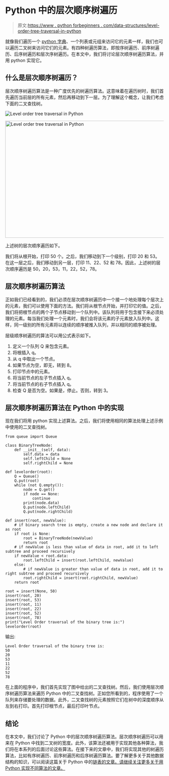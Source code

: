 # Python 中的层次顺序树遍历

> 原文:[https://www . python forbeginners . com/data-structures/level-order-tree-traversal-in-python](https://www.pythonforbeginners.com/data-structures/level-order-tree-traversal-in-python)

就像我们遍历一个 [python 字典](https://www.pythonforbeginners.com/dictionary/how-to-use-dictionaries-in-python/)、一个列表或元组来访问它的元素一样，我们也可以遍历二叉树来访问它们的元素。有四种树遍历算法，即按序树遍历、前序树遍历、后序树遍历和层次序树遍历。在本文中，我们将讨论层次顺序树遍历算法，并用 python 实现它。

## 什么是层次顺序树遍历？

层次顺序树遍历算法是一种广度优先的树遍历算法。这意味着在遍历树时，我们首先遍历当前层的所有元素，然后再移动到下一层。为了理解这个概念，让我们考虑下面的二叉查找树。

![Level order tree traversal in Python](../Images/4d8d9dc1206e982cf473a74a4868ac1c.png)

<noscript><img src="../Images/2e4800bc6b2002cab46992912a3ac2c0.png" alt="Level order tree traversal in Python" class="wp-image-9256" width="730" height="371" srcset="https://www.pythonforbeginners.com/wp-content/uploads/bst1.png 576w, https://www.pythonforbeginners.com/wp-content/uploads/bst1-300x153.png 300w" sizes="(max-width: 730px) 100vw, 730px" data-original-src="https://www.pythonforbeginners.com/wp-content/uploads/bst1.png"/></noscript>

上述树的层次顺序遍历如下。

我们将从根开始，打印 50 个。之后，我们移动到下一个级别，打印 20 和 53。在这一层之后，我们移动到另一层，打印 11、22、52 和 78。因此，上述树的层次顺序遍历是 50，20，53，11，22，52，78。

## 层次顺序树遍历算法

正如我们已经看到的，我们必须在层次顺序树遍历中一个接一个地处理每个层次上的元素，我们可以使用下面的方法。我们将从根节点开始，并打印它的值。之后，我们将把根节点的两个子节点移动到一个队列中。该队列将用于包含接下来必须处理的元素。每当我们处理一个元素时，我们会将该元素的子元素放入队列中。这样，同一级别的所有元素将以连续的顺序被推入队列，并以相同的顺序被处理。

层级顺序树遍历的算法可以用公式表示如下。

1.  定义一个队列 Q 来包含元素。
2.  将根插入 q。
3.  从 q 中取出一个节点。
4.  如果节点为空，即无，转到 8。
5.  打印节点中的元素。
6.  将当前节点的左子节点插入 q。
7.  将当前节点的右子节点插入 q。
8.  检查 Q 是否为空。如果是，停止。否则，转到 3。

## 层次顺序树遍历算法在 Python 中的实现

现在我们将用 python 实现上述算法。之后，我们将使用相同的算法处理上述示例中使用的二叉查找树。

```
from queue import Queue

class BinaryTreeNode:
    def __init__(self, data):
        self.data = data
        self.leftChild = None
        self.rightChild = None

def levelorder(root):
    Q = Queue()
    Q.put(root)
    while (not Q.empty()):
        node = Q.get()
        if node == None:
            continue
        print(node.data)
        Q.put(node.leftChild)
        Q.put(node.rightChild)

def insert(root, newValue):
    # if binary search tree is empty, create a new node and declare it as root
    if root is None:
        root = BinaryTreeNode(newValue)
        return root
    # if newValue is less than value of data in root, add it to left subtree and proceed recursively
    if newValue < root.data:
        root.leftChild = insert(root.leftChild, newValue)
    else:
        # if newValue is greater than value of data in root, add it to right subtree and proceed recursively
        root.rightChild = insert(root.rightChild, newValue)
    return root

root = insert(None, 50)
insert(root, 20)
insert(root, 53)
insert(root, 11)
insert(root, 22)
insert(root, 52)
insert(root, 78)
print("Level Order traversal of the binary tree is:")
levelorder(root) 
```

输出:

```
Level Order traversal of the binary tree is:
50
20
53
11
22
52
78 
```

在上面的程序中，我们首先实现了图中给出的二叉查找树。然后，我们使用层次顺序树遍历算法来遍历 Python 中的二叉查找树。正如您所看到的，程序使用了一个队列来存储要处理的数据。此外，二叉查找树的元素按照它们在树中的深度顺序从左到右打印。首先打印根节点，最后打印叶节点。

## 结论

在本文中，我们讨论了 Python 中的层次顺序树遍历算法。层次顺序树遍历可以用来在 Python 中找到二叉树的宽度。此外，该算法还被用于实现其他各种算法，我们将在本系列的后面讨论这些算法。在接下来的文章中，我们将实现其他的树遍历算法，比如有序树遍历、前序树遍历和后序树遍历算法。要了解更多关于其他数据结构的知识，可以阅读这篇关于 Python 中的[链表的文章。请继续关注更多关于用 Python 实现不同算法的文章。](https://www.pythonforbeginners.com/lists/linked-list-in-python)